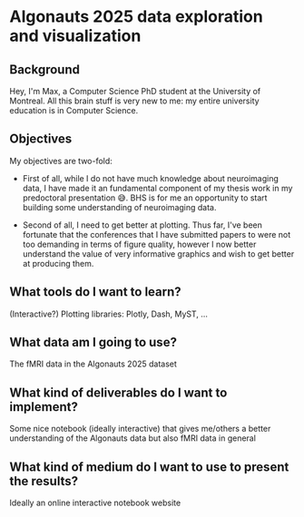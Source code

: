 # Algonauts 2025 data exploration and visualization

## Background

Hey, I'm Max, a Computer Science PhD student at the University of Montreal.
All this brain stuff is very new to me: my entire university education is
in Computer Science.

## Objectives

My objectives are two-fold:

- First of all, while I do not have much knowledge about neuroimaging data, I have made
it an fundamental component of my thesis work in my predoctoral presentation 😅. BHS is
for me an opportunity to start building some understanding of neuroimaging data.

- Second of all, I need to get better at plotting. Thus far, I've been fortunate that
the conferences that I have submitted papers to were not too demanding in terms of figure
quality, however I now better understand the value of very informative graphics and wish to
get better at producing them.

## What tools do I want to learn?

(Interactive?) Plotting libraries: Plotly, Dash, MyST, … 

## What data am I going to use?

The fMRI data in the Algonauts 2025 dataset

## What kind of deliverables do I want to implement?

Some nice notebook (ideally interactive) that gives me/others a better understanding of the Algonauts data but also fMRI data in general

## What kind of medium do I want to use to present the results?

Ideally an online interactive notebook website
